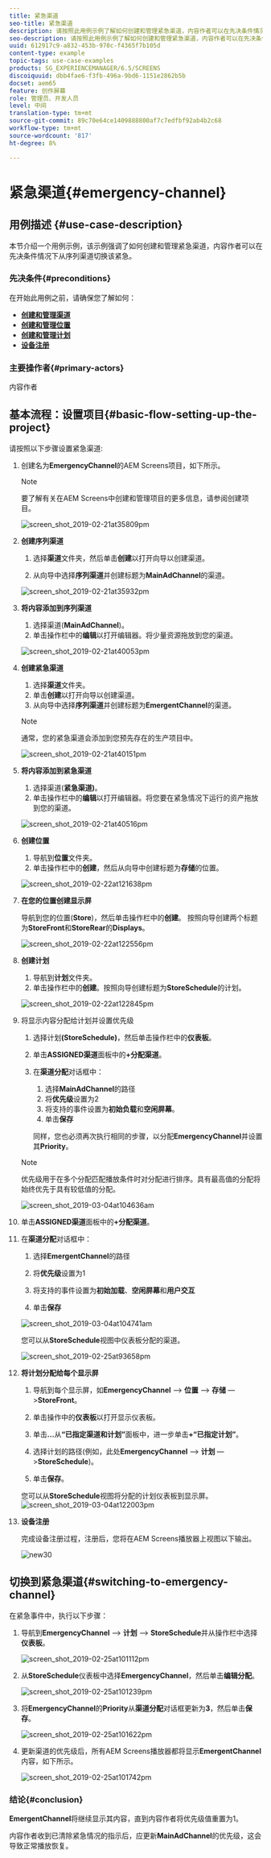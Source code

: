 ```yaml
---
title: 紧急渠道
seo-title: 紧急渠道
description: 请按照此用例示例了解如何创建和管理紧急渠道，内容作者可以在先决条件情况下从序列渠道切换该紧急。
seo-description: 请按照此用例示例了解如何创建和管理紧急渠道，内容作者可以在先决条件情况下从序列渠道切换该紧急。
uuid: 612917c9-a832-453b-970c-f4365f7b105d
content-type: example
topic-tags: use-case-examples
products: SG_EXPERIENCEMANAGER/6.5/SCREENS
discoiquuid: dbb4fae6-f3fb-496a-9bd6-1151e2862b5b
docset: aem65
feature: 创作屏幕
role: 管理员、开发人员
level: 中间
translation-type: tm+mt
source-git-commit: 89c70e64ce1409888800af7c7edfbf92ab4b2c68
workflow-type: tm+mt
source-wordcount: '817'
ht-degree: 8%

---
```



# 紧急渠道{#emergency-channel}

## 用例描述 {#use-case-description}

本节介绍一个用例示例，该示例强调了如何创建和管理紧急渠道，内容作者可以在先决条件情况下从序列渠道切换该紧急。

### 先决条件{#preconditions}

在开始此用例之前，请确保您了解如何：

* **[创建和管理渠道](managing-channels.md)**
* **[创建和管理位置](managing-locations.md)**
* **[创建和管理计划](managing-schedules.md)**
* **[设备注册](device-registration.md)**

### 主要操作者{#primary-actors}

内容作者

## 基本流程：设置项目{#basic-flow-setting-up-the-project}

请按照以下步骤设置紧急渠道:

1. 创建名为&#x200B;**EmergencyChannel**&#x200B;的AEM Screens项目，如下所示。

   >[!NOTE]
   >要了解有关在AEM Screens中创建和管理项目的更多信息，请参阅创建项目。

   ![screen_shot_2019-02-21at35809pm](assets/screen_shot_2019-02-21at35809pm.png)

1. **创建序列渠道**

   1. 选择&#x200B;**渠道**&#x200B;文件夹，然后单击&#x200B;**创建**&#x200B;以打开向导以创建渠道。

   1. 从向导中选择&#x200B;**序列渠道**&#x200B;并创建标题为&#x200B;**MainAdChannel**&#x200B;的渠道。

   ![screen_shot_2019-02-21at35932pm](assets/screen_shot_2019-02-21at35932pm.png)

1. **将内容添加到序列渠道**

   1. 选择渠道(**MainAdChannel**)。
   1. 单击操作栏中的&#x200B;**编辑**&#x200B;以打开编辑器。将少量资源拖放到您的渠道。

   ![screen_shot_2019-02-21at40053pm](assets/screen_shot_2019-02-21at40053pm.png)

1. **创建紧急渠道**

   1. 选择&#x200B;**渠道**&#x200B;文件夹。
   1. 单击&#x200B;**创建**&#x200B;以打开向导以创建渠道。
   1. 从向导中选择&#x200B;**序列渠道**&#x200B;并创建标题为&#x200B;**EmergentChannel**&#x200B;的渠道。

   >[!NOTE]
   >
   >通常，您的紧急渠道会添加到您预先存在的生产项目中。

   ![screen_shot_2019-02-21at40151pm](assets/screen_shot_2019-02-21at40151pm.png)

1. **将内容添加到紧急渠道**

   1. 选择渠道(**紧急渠道)**。
   1. 单击操作栏中的&#x200B;**编辑**&#x200B;以打开编辑器。将您要在紧急情况下运行的资产拖放到您的渠道。

   ![screen_shot_2019-02-21at40516pm](assets/screen_shot_2019-02-21at40516pm.png)

1. **创建位置**

   1. 导航到&#x200B;**位置**&#x200B;文件夹。
   1. 单击操作栏中的&#x200B;**创建**，然后从向导中创建标题为&#x200B;**存储**&#x200B;的位置。

   ![screen_shot_2019-02-22at121638pm](assets/screen_shot_2019-02-22at121638pm.png)

1. **在您的位置创建显示屏**

   导航到您的位置(**Store**)，然后单击操作栏中的&#x200B;**创建**。 按照向导创建两个标题为&#x200B;**StoreFront**&#x200B;和&#x200B;**StoreRear**&#x200B;的&#x200B;**Displays**。

   ![screen_shot_2019-02-22at122556pm](assets/screen_shot_2019-02-22at122556pm.png)

1. **创建计划**

   1. 导航到&#x200B;**计划**&#x200B;文件夹。
   1. 单击操作栏中的&#x200B;**创建**。按照向导创建标题为&#x200B;**StoreSchedule**&#x200B;的计划。

   ![screen_shot_2019-02-22at122845pm](assets/screen_shot_2019-02-22at122845pm.png)

1. 将显示内容分配给计划并设置优先级

   1. 选择计划&#x200B;**(StoreSchedule)**，然后单击操作栏中的&#x200B;**仪表板**。

   1. 单击&#x200B;**ASSIGNED渠道**&#x200B;面板中的&#x200B;**+分配渠道**。

   1. 在&#x200B;**渠道分配**&#x200B;对话框中：

      1. 选择&#x200B;**MainAdChannel**&#x200B;的路径
      1. 将&#x200B;**优先级**&#x200B;设置为2
      1. 将支持的事件设置为&#x200B;**初始负载**&#x200B;和&#x200B;**空闲屏幕**。
      1. 单击&#x200B;**保存**

      同样，您也必须再次执行相同的步骤，以分配&#x200B;**EmergencyChannel**&#x200B;并设置其&#x200B;**Priority**。
   >[!NOTE]
   >
   >优先级用于在多个分配匹配播放条件时对分配进行排序。具有最高值的分配将始终优先于具有较低值的分配。

   ![screen_shot_2019-03-04at104636am](assets/screen_shot_2019-03-04at104636am.png)

1. 单击&#x200B;**ASSIGNED渠道**&#x200B;面板中的&#x200B;**+分配渠道**。

1. 在&#x200B;**渠道分配**&#x200B;对话框中：

   1. 选择&#x200B;**EmergentChannel**&#x200B;的路径
   1. 将&#x200B;**优先级**&#x200B;设置为1

   1. 将支持的事件设置为&#x200B;**初始加载**、**空闲屏幕**&#x200B;和&#x200B;**用户交互**

   1. 单击&#x200B;**保存**

   ![screen_shot_2019-03-04at104741am](assets/screen_shot_2019-03-04at104741am.png)

   您可以从&#x200B;**StoreSchedule**&#x200B;视图中仪表板分配的渠道。

   ![screen_shot_2019-02-25at93658pm](assets/screen_shot_2019-02-25at93658pm.png)

1. **将计划分配给每个显示屏**

   1. 导航到每个显示屏，如&#x200B;**EmergencyChannel** —> **位置** —> **存储** —>**StoreFront**。

   1. 单击操作中的&#x200B;**仪表板**&#x200B;以打开显示仪表板。
   1. 单击&#x200B;**...**&#x200B;从&#x200B;**“已指定渠道和计划”**&#x200B;面板中，进一步单击&#x200B;**+“已指定计划”**。

   1. 选择计划的路径(例如，此处&#x200B;**EmergencyChannel** —> **计划** —>**StoreSchedule**)。

   1. 单击&#x200B;**保存**。

   您可以从&#x200B;**StoreSchedule**视图将分配的计划仪表板到显示屏。
   ![screen_shot_2019-03-04at122003pm](assets/screen_shot_2019-03-04at122003pm.png)

1. **设备注册**

   完成设备注册过程，注册后，您将在AEM Screens播放器上视图以下输出。

   ![new30](assets/new30.gif)

## 切换到紧急渠道{#switching-to-emergency-channel}

在紧急事件中，执行以下步骤：

1. 导航到&#x200B;**EmergencyChannel** —> **计划** —> **StoreSchedule**&#x200B;并从操作栏中选择&#x200B;**仪表板**。

   ![screen_shot_2019-02-25at101112pm](assets/screen_shot_2019-02-25at101112pm.png)

1. 从&#x200B;**StoreSchedule**&#x200B;仪表板中选择&#x200B;**EmergencyChannel**，然后单击&#x200B;**编辑分配**。

   ![screen_shot_2019-02-25at101239pm](assets/screen_shot_2019-02-25at101239pm.png)

1. 将&#x200B;**EmergencyChannel**&#x200B;的&#x200B;**Priority**&#x200B;从&#x200B;**渠道分配**&#x200B;对话框更新为&#x200B;**3**，然后单击&#x200B;**保存**。

   ![screen_shot_2019-02-25at101622pm](assets/screen_shot_2019-02-25at101622pm.png)

1. 更新渠道的优先级后，所有AEM Screens播放器都将显示&#x200B;**EmergentChannel**&#x200B;内容，如下所示。

   ![screen_shot_2019-02-25at101742pm](assets/screen_shot_2019-02-25at101742pm.png)

### 结论{#conclusion}

**EmergentChannel**&#x200B;将继续显示其内容，直到内容作者将优先级值重置为1。

内容作者收到已清除紧急情况的指示后，应更新&#x200B;**MainAdChannel**&#x200B;的优先级，这会导致正常播放恢复。
